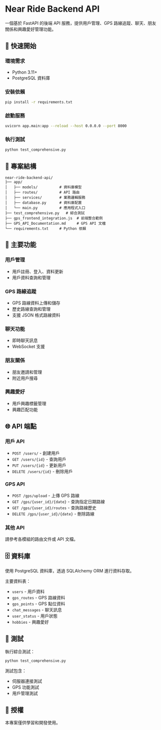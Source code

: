 # Near Ride Backend API

一個基於 FastAPI 的後端 API 服務，提供用戶管理、GPS 路線追蹤、聊天、朋友關係和興趣愛好管理功能。

## 🚀 快速開始

### 環境需求
- Python 3.11+
- PostgreSQL 資料庫

### 安裝依賴
```bash
pip install -r requirements.txt
```

### 啟動服務
```bash
uvicorn app.main:app --reload --host 0.0.0.0 --port 8000
```

### 執行測試
```bash
python test_comprehensive.py
```

## 📁 專案結構

```
near-ride-backend-api/
├── app/
│   ├── models/          # 資料庫模型
│   ├── routes/          # API 路由
│   ├── services/        # 業務邏輯服務
│   ├── database.py      # 資料庫配置
│   └── main.py          # 應用程式入口
├── test_comprehensive.py   # 綜合測試
├── gps_frontend_integration.js  # 前端整合範例
├── GPS_API_Documentation.md     # GPS API 文檔
└── requirements.txt     # Python 依賴
```

## 🔧 主要功能

### 用戶管理
- 用戶註冊、登入、資料更新
- 用戶資料查詢和管理

### GPS 路線追蹤
- GPS 路線資料上傳和儲存
- 歷史路線查詢和管理
- 支援 JSON 格式路線資料

### 聊天功能
- 即時聊天訊息
- WebSocket 支援

### 朋友關係
- 朋友邀請和管理
- 附近用戶搜尋

### 興趣愛好
- 用戶興趣標籤管理
- 興趣匹配功能

## 🌐 API 端點

### 用戶 API
- `POST /users/` - 創建用戶
- `GET /users/{id}` - 查詢用戶
- `PUT /users/{id}` - 更新用戶
- `DELETE /users/{id}` - 刪除用戶

### GPS API
- `POST /gps/upload` - 上傳 GPS 路線
- `GET /gps/{user_id}/{date}` - 查詢指定日期路線
- `GET /gps/{user_id}/routes` - 查詢路線歷史
- `DELETE /gps/{user_id}/{date}` - 刪除路線

### 其他 API
請參考各模組的路由文件或 API 文檔。

## 🗄️ 資料庫

使用 PostgreSQL 資料庫，透過 SQLAlchemy ORM 進行資料存取。

主要資料表：
- `users` - 用戶資料
- `gps_routes` - GPS 路線資料
- `gps_points` - GPS 點位資料
- `chat_messages` - 聊天訊息
- `user_status` - 用戶狀態
- `hobbies` - 興趣愛好

## 🧪 測試

執行綜合測試：
```bash
python test_comprehensive.py
```

測試包含：
- 伺服器連接測試
- GPS 功能測試
- 用戶管理測試

## 📝 授權

本專案僅供學習和開發使用。
